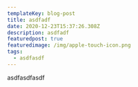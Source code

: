 ```yaml
---
templateKey: blog-post
title: asdfadf
date: 2020-12-23T15:37:26.308Z
description: asdfadf
featuredpost: true
featuredimage: /img/apple-touch-icon.png
tags:
  - asdfasdf
---
```

asdfasdfasdf